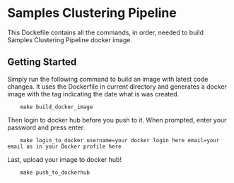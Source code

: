 # Samples Clustering Pipeline
This Dockefile contains all the commands, in order, needed to build Samples Clustering Pipeline docker image.

## Getting Started
Simply run the following command to build an image with latest code changea. It uses the Dockerfile in current directory 
and generates a docker image with the tag indicating the date what is was created.
```
    make build_docker_image
```
Then login to docker hub before you push to it. When prompted, enter your password and press enter.
```
    make login_to_docker username=your docker login here email=your email as in your Docker profile here
```
Last, upload your image to docker hub!
```
    make push_to_dockerhub
```

